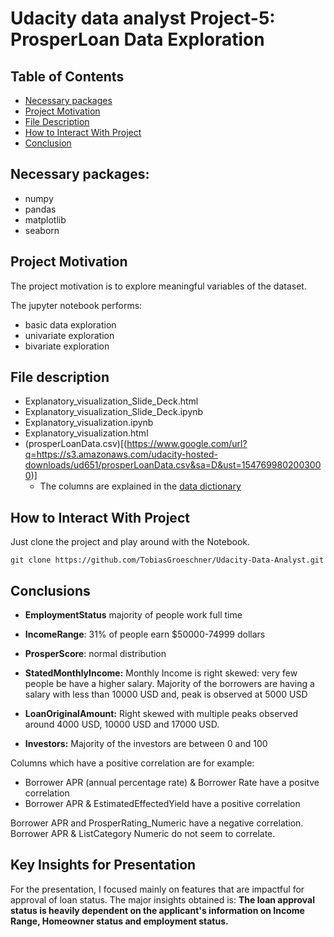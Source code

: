 # Udacity data analyst Project-5: ProsperLoan Data Exploration

## Table of Contents
 * [Necessary packages](#necessary-packages)
 * [Project Motivation](#project-motivation)
 * [File Description](#file-description)
 * [How to Interact With Project](#how-to-interact-with-project)
 * [Conclusion](#conclusion)


## Necessary packages:

- numpy
- pandas
- matplotlib
- seaborn


## Project Motivation

The project motivation is to explore meaningful variables of the dataset.

The jupyter notebook performs:

- basic data exploration
- univariate exploration
- bivariate exploration

## File description

- Explanatory_visualization_Slide_Deck.html
- Explanatory_visualization_Slide_Deck.ipynb
- Explanatory_visualization.ipynb
- Explanatory_visualization.html
- (prosperLoanData.csv)[(https://www.google.com/url?q=https://s3.amazonaws.com/udacity-hosted-downloads/ud651/prosperLoanData.csv&sa=D&ust=1547699802003000)]
    - The columns are explained in the [data dictionary](https://docs.google.com/spreadsheets/d/1gDyi_L4UvIrLTEC6Wri5nbaMmkGmLQBk-Yx3z0XDEtI/edit?usp=sharing) 

## How to Interact With Project

Just clone the project and play around with the Notebook.

`git clone https://github.com/TobiasGroeschner/Udacity-Data-Analyst.git`

## Conclusions

* **EmploymentStatus** majority of people work full time
* **IncomeRange**: 31% of people earn $50000-74999 dollars
* **ProsperScore**: normal distribution

* **StatedMonthlyIncome:**
 Monthly Income is right skewed: very few people be have a higher salary. Majority of the borrowers are having a salary with less than 10000 USD and, peak is observed at 5000 USD

* **LoanOriginalAmount:** Right skewed with multiple peaks observed around 4000 USD, 10000 USD and 17000 USD.

* **Investors:** Majority of the investors are between 0 and 100

Columns which have a positive correlation are for example:

- Borrower APR (annual percentage rate) & Borrower Rate have a positve correlation
- Borrower APR & EstimatedEffectedYield have a positive correlation


Borrower APR and ProsperRating_Numeric have a negative correlation. Borrower APR & ListCategory Numeric do not seem to correlate.


## Key Insights for Presentation

For the presentation, I focused mainly on features that are impactful for approval of loan status.
The major insights obtained is: **The loan approval status is heavily dependent on the applicant's information on Income Range, Homeowner status and employment status.**

